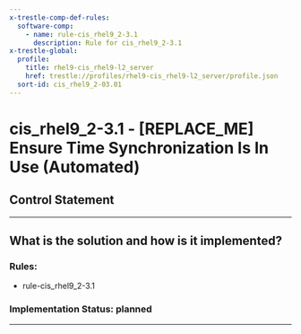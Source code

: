 ```yaml
---
x-trestle-comp-def-rules:
  software-comp:
    - name: rule-cis_rhel9_2-3.1
      description: Rule for cis_rhel9_2-3.1
x-trestle-global:
  profile:
    title: rhel9-cis_rhel9-l2_server
    href: trestle://profiles/rhel9-cis_rhel9-l2_server/profile.json
  sort-id: cis_rhel9_2-03.01
---
```


# cis_rhel9_2-3.1 - \[REPLACE_ME\] Ensure Time Synchronization Is In Use (Automated)

## Control Statement

______________________________________________________________________

## What is the solution and how is it implemented?

<!-- For implementation status enter one of: implemented, partial, planned, alternative, not-applicable -->

<!-- Note that the list of rules under ### Rules: is read-only and changes will not be captured after assembly to JSON -->

<!-- Add control implementation description here for control: cis_rhel9_2-3.1 -->

### Rules:

  - rule-cis_rhel9_2-3.1

### Implementation Status: planned

______________________________________________________________________
